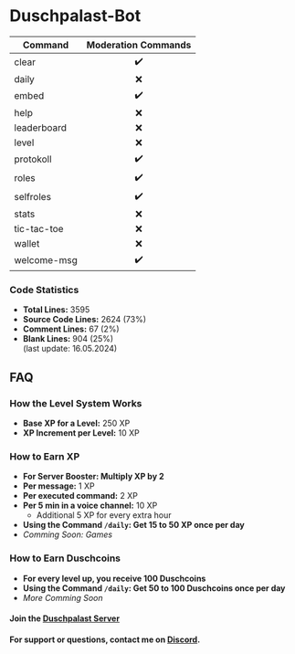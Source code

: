 # Duschpalast-Bot

| Command     | Moderation Commands |
|-------------|:-------------------:|
| clear       |         ✔️          |
| daily       |          ❌          |
| embed       |         ✔️          |
| help        |          ❌          |
| leaderboard |          ❌          |
| level       |          ❌          |
| protokoll   |         ✔️          |
| roles       |         ✔️          |
| selfroles   |         ✔️          |
| stats       |          ❌          |
| tic-tac-toe |          ❌          |
| wallet      |          ❌          |
| welcome-msg |         ✔️          |

### Code Statistics

- **Total Lines:** 3595
- **Source Code Lines:** 2624 (73%)
- **Comment Lines:** 67 (2%)
- **Blank Lines:** 904 (25%)\
(last update: 16.05.2024)

## FAQ

### How the Level System Works
- **Base XP for a Level:** 250 XP
- **XP Increment per Level:** 10 XP

### How to Earn XP
- **For Server Booster: Multiply XP by 2**
- **Per message:** 1 XP
- **Per executed command:** 2 XP
- **Per 5 min in a voice channel:** 10 XP
  - Additional 5 XP for every extra hour
- **Using the Command `/daily`: Get 15 to 50 XP once per day**
- _Comming Soon: Games_

### How to Earn Duschcoins
- **For every level up, you receive 100 Duschcoins**
- **Using the Command `/daily`: Get 50 to 100 Duschcoins once per day**
- _More Comming Soon_

#### Join the [Duschpalast Server](https://discord.gg/ctPT25EPDP)
#### For support or questions, contact me on [Discord](https://discord.com/users/697224731157332028).
